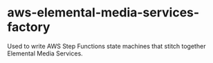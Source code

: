 # aws-elemental-media-services-factory
Used to write AWS Step Functions state machines that stitch together Elemental Media Services.
